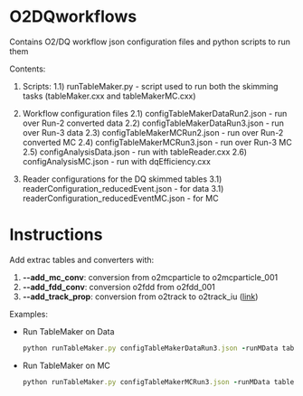 # O2DQworkflows
Contains O2/DQ workflow json configuration files and python scripts to run them

Contents:
1) Scripts:
1.1) runTableMaker.py - script used to run both the skimming tasks (tableMaker.cxx and tableMakerMC.cxx)

2) Workflow configuration files
2.1) configTableMakerDataRun2.json - run over Run-2 converted data
2.2) configTableMakerDataRun3.json - run over Run-3 data
2.3) configTableMakerMCRun2.json - run over Run-2 converted MC
2.4) configTableMakerMCRun3.json - run over Run-3 MC
2.5) configAnalysisData.json - run with tableReader.cxx
2.6) configAnalysisMC.json - run with dqEfficiency.cxx

3) Reader configurations for the DQ skimmed tables
3.1) readerConfiguration_reducedEvent.json - for data
3.1) readerConfiguration_reducedEventMC.json - for MC

# Instructions
Add extrac tables and converters with:
1. **--add_mc_conv**: conversion from o2mcparticle to o2mcparticle_001
2. **--add_fdd_conv**: conversion o2fdd from o2fdd_001
3. **--add_track_prop**: conversion from o2track to o2track_iu ([link](https://aliceo2group.github.io/analysis-framework/docs/helperTasks/trackPropagation.html))

Examples:
- Run TableMaker on Data
  ```ruby
  python runTableMaker.py configTableMakerDataRun3.json -runMData table-maker-m-c:processMuonOnlyWithCov:true --add_track_prop
  ```
- Run TableMaker on MC
  ```ruby
  python runTableMaker.py configTableMakerMCRun3.json -runMData table-maker-m-c:processMuonOnlyWithCov:true --add_track_prop
  ```
